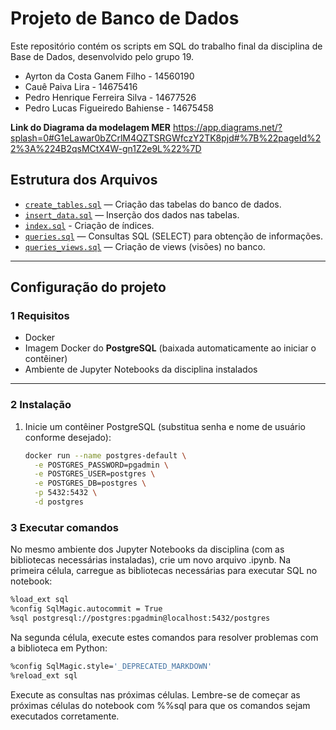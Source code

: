 # Projeto de Banco de Dados

Este repositório contém os scripts em SQL do trabalho final da disciplina de Base de Dados, desenvolvido pelo grupo 19.

* Ayrton da Costa Ganem Filho - 14560190
* Cauê Paiva Lira - 14675416
* Pedro Henrique Ferreira Silva - 14677526
* Pedro Lucas Figueiredo Bahiense - 14675458

**Link do Diagrama da modelagem MER**
https://app.diagrams.net/?splash=0#G1eLawar0bZCrlM4QZTSRGWfczY2TK8pjd#%7B%22pageId%22%3A%224B2qsMCtX4W-gn1Z2e9L%22%7D


## Estrutura dos Arquivos

- [`create_tables.sql`](create_tables.sql) — Criação das tabelas do banco de dados.
- [`insert_data.sql`](insert_data.sql) — Inserção dos dados nas tabelas.
- [`index.sql`](index.sql) - Criação de índices.
- [`queries.sql`](queries.sql) — Consultas SQL (SELECT) para obtenção de informações.
- [`queries_views.sql`](queries_views.sql) — Criação de views (visões) no banco.

---

##  Configuração do projeto


### 1 Requisitos
- Docker  
- Imagem Docker do **PostgreSQL** (baixada automaticamente ao iniciar o contêiner)  
- Ambiente de Jupyter Notebooks da disciplina instalados  

---

### 2 Instalação
1. Inicie um contêiner PostgreSQL (substitua senha e nome de usuário conforme desejado):
   ```bash
   docker run --name postgres-default \
     -e POSTGRES_PASSWORD=pgadmin \
     -e POSTGRES_USER=postgres \
     -e POSTGRES_DB=postgres \
     -p 5432:5432 \
     -d postgres
   ```

### 3 Executar comandos




No mesmo ambiente dos Jupyter Notebooks da disciplina (com as bibliotecas necessárias instaladas), crie um novo arquivo .ipynb.
Na primeira célula, carregue as bibliotecas necessárias para executar SQL no notebook:

```bash
%load_ext sql
%config SqlMagic.autocommit = True
%sql postgresql://postgres:pgadmin@localhost:5432/postgres
```
Na segunda célula, execute estes comandos para resolver problemas com a biblioteca em Python:

```bash
%config SqlMagic.style='_DEPRECATED_MARKDOWN'
%reload_ext sql
```
Execute as consultas nas próximas células. Lembre-se de começar as próximas células do notebook com %%sql para que os comandos sejam executados corretamente.







